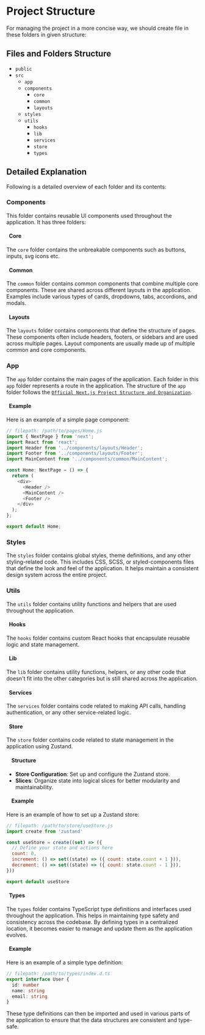 # Project Structure

For managing the project in a more concise way, we should create file in these folders in given structure:

## Files and Folders Structure

- `public`
- `src`
  - `app`
  - `components`
    - `core`
    - `common`
    - `layouts`
  - `styles`
  - `utils`
    - `hooks`
    - `lib`
    - `services`
    - `store`
    - `types`

## Detailed Explanation

Following is a detailed overview of each folder and its contents:

### Components

This folder contains reusable UI components used throughout the application. It has three folders:

#### &nbsp; Core

The `core` folder contains the unbreakable components such as buttons, inputs, svg icons etc.

#### &nbsp; Common

The `common` folder contains common components that combine multiple core components. These are shared across different
layouts in the application. Examples include various types of cards, dropdowns, tabs, accordions, and modals.

#### &nbsp; Layouts

The `layouts` folder contains components that define the structure of pages. These components often include headers,
footers, or sidebars and are used across multiple pages. Layout components are usually made up of multiple common and
core components.

### App

The `app` folder contains the main pages of the application. Each folder in this `app` folder represents a route in the application. The structure of the `app` folder follows the [`Official Next.js Project Structure and Organization`](https://nextjs.org/docs/app/getting-started/project-structure).

#### &nbsp; Example

Here is an example of a simple page component:

```javascript
// filepath: /path/to/pages/Home.js
import { NextPage } from 'next';
import React from 'react';
import Header from '../components/layouts/Header';
import Footer from '../components/layouts/Footer';
import MainContent from '../components/common/MainContent';

const Home: NextPage = () => {
  return (
    <div>
      <Header />
      <MainContent />
      <Footer />
    </div>
  );
};

export default Home;
```

### Styles

The `styles` folder contains global styles, theme definitions, and any other styling-related code. This includes CSS,
SCSS, or styled-components files that define the look and feel of the application. It helps maintain a consistent design
system across the entire project.

### Utils

The `utils` folder contains utility functions and helpers that are used throughout the application.

#### &nbsp; Hooks

The `hooks` folder contains custom React hooks that encapsulate reusable logic and state management.

#### &nbsp; Lib

The `lib` folder contains utility functions, helpers, or any other code that doesn't fit into the other categories but
is still shared across the application.

#### &nbsp; Services

The `services` folder contains code related to making API calls, handling authentication, or any other service-related
logic.

#### &nbsp; Store

The `store` folder contains code related to state management in the application using Zustand.

#### &nbsp; &nbsp; Structure

- **Store Configuration**: Set up and configure the Zustand store.
- **Slices**: Organize state into logical slices for better modularity and maintainability.

#### &nbsp; &nbsp; Example

Here is an example of how to set up a Zustand store:

```javascript
// filepath: /path/to/store/useStore.js
import create from 'zustand'

const useStore = create((set) => ({
  // Define your state and actions here
  count: 0,
  increment: () => set((state) => ({ count: state.count + 1 })),
  decrement: () => set((state) => ({ count: state.count - 1 })),
}))

export default useStore
```

#### &nbsp; Types

The `types` folder contains TypeScript type definitions and interfaces used throughout the application. This helps in
maintaining type safety and consistency across the codebase. By defining types in a centralized location, it becomes
easier to manage and update them as the application evolves.

#### &nbsp; Example

Here is an example of a simple type definition:

```typescript
// filepath: /path/to/types/index.d.ts
export interface User {
  id: number
  name: string
  email: string
}
```

These type definitions can then be imported and used in various parts of the application to ensure that the data
structures are consistent and type-safe.
